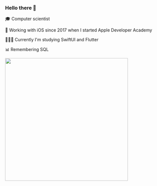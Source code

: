 ### Hello there 👋

🎓 Computer scientist 

🍎 Working with iOS since 2017 when I started Apple Developer Academy

👩🏻‍💻 Currently I'm studying SwiftUI and Flutter

📊 Remembering SQL

<img width="400px" align="left" src="https://github-readme-stats.vercel.app/api/top-langs/?username=julianny-favinha&hide=html&layout=compact" />
